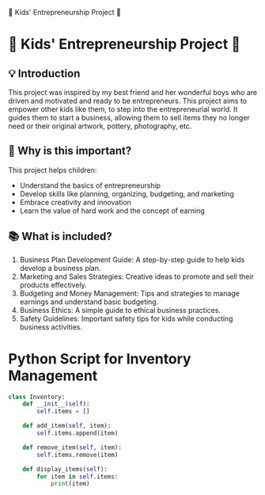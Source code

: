 🚀 Kids' Entrepreneurship Project 🚀
# 🚀 Kids' Entrepreneurship Project 🚀

## 💡 Introduction
This project was inspired by my best friend and her wonderful boys who are driven and motivated and ready to be entrepreneurs. This project aims to empower other kids like them, to step into the entrepreneurial world. It guides them to start a business, allowing them to sell items they no longer need or their original artwork, pottery, photography, etc. 

## 🎯 Why is this important?
This project helps children:
- Understand the basics of entrepreneurship
- Develop skills like planning, organizing, budgeting, and marketing
- Embrace creativity and innovation
- Learn the value of hard work and the concept of earning

## 📚 What is included?
1. Business Plan Development Guide: A step-by-step guide to help kids develop a business plan.
2. Marketing and Sales Strategies: Creative ideas to promote and sell their products effectively.
3. Budgeting and Money Management: Tips and strategies to manage earnings and understand basic budgeting.
4. Business Ethics: A simple guide to ethical business practices.
5. Safety Guidelines: Important safety tips for kids while conducting business activities.

# Python Script for Inventory Management
```python
class Inventory:
    def __init__(self):
        self.items = []

    def add_item(self, item):
        self.items.append(item)

    def remove_item(self, item):
        self.items.remove(item)

    def display_items(self):
        for item in self.items:
            print(item)
